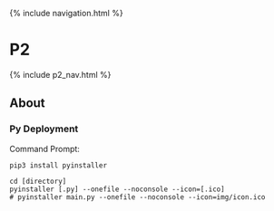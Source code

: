 {% include navigation.html %}

# P2

{% include p2_nav.html %}

## About

### Py Deployment

Command Prompt:
```
pip3 install pyinstaller
```
```
cd [directory]
pyinstaller [.py] --onefile --noconsole --icon=[.ico]
# pyinstaller main.py --onefile --noconsole --icon=img/icon.ico
```
